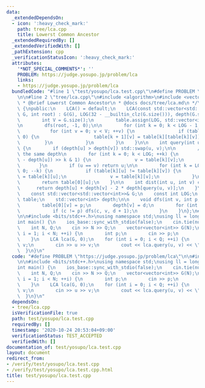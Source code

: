 ```yaml
---
data:
  _extendedDependsOn:
  - icon: ':heavy_check_mark:'
    path: tree/lca.cpp
    title: Lowerst Common Ancestor
  _extendedRequiredBy: []
  _extendedVerifiedWith: []
  _pathExtension: cpp
  _verificationStatusIcon: ':heavy_check_mark:'
  attributes:
    '*NOT_SPECIAL_COMMENTS*': ''
    PROBLEM: https://judge.yosupo.jp/problem/lca
    links:
    - https://judge.yosupo.jp/problem/lca
  bundledCode: "#line 1 \"test/yosupo/lca.test.cpp\"\n#define PROBLEM \"https://judge.yosupo.jp/problem/lca\"\
    \n\n#line 2 \"tree/lca.cpp\"\n#include <algorithm>\n#include <vector>\n\n/*\n\
    \ * @brief Lowerst Common Ancestor\n * @docs docs/tree/lca.md\n */\nclass LCA\
    \ {\npublic:\n    LCA() = default;\n    LCA(const std::vector<std::vector<int>>&\
    \ G, int root) : G(G), LOG(32 - __builtin_clz(G.size())), depth(G.size()) {\n\
    \        int V = G.size();\n        table.assign(LOG, std::vector<int>(V, -1));\n\
    \n        dfs(root, -1, 0);\n\n        for (int k = 0; k < LOG - 1; ++k) {\n \
    \           for (int v = 0; v < V; ++v) {\n                if (table[k][v] >=\
    \ 0) {\n                    table[k + 1][v] = table[k][table[k][v]];\n       \
    \         }\n            }\n        }\n    }\n\n    int query(int u, int v) const\
    \ {\n        if (depth[u] > depth[v]) std::swap(u, v);\n\n        // go up to\
    \ the same depth\n        for (int k = 0; k < LOG; ++k) {\n            if ((depth[v]\
    \ - depth[u]) >> k & 1) {\n                v = table[k][v];\n            }\n \
    \       }\n        if (u == v) return u;\n\n        for (int k = LOG - 1; k >=\
    \ 0; --k) {\n            if (table[k][u] != table[k][v]) {\n                u\
    \ = table[k][u];\n                v = table[k][v];\n            }\n        }\n\
    \        return table[0][u];\n    }\n\n    int dist(int u, int v) const {\n  \
    \      return depth[u] + depth[v] - 2 * depth[query(u, v)];\n    }\n\nprivate:\n\
    \    const std::vector<std::vector<int>>& G;\n    const int LOG;\n    std::vector<std::vector<int>>\
    \ table;\n    std::vector<int> depth;\n\n    void dfs(int v, int p, int d) {\n\
    \        table[0][v] = p;\n        depth[v] = d;\n        for (int c : G[v]) {\n\
    \            if (c != p) dfs(c, v, d + 1);\n        }\n    }\n};\n#line 4 \"test/yosupo/lca.test.cpp\"\
    \n\n#include <bits/stdc++.h>\nusing namespace std;\nusing ll = long long;\n\n\
    int main() {\n    ios_base::sync_with_stdio(false);\n    cin.tie(nullptr);\n\n\
    \    int N, Q;\n    cin >> N >> Q;\n    vector<vector<int>> G(N);\n    for (int\
    \ i = 1; i < N; ++i) {\n        int p;\n        cin >> p;\n        G[p].push_back(i);\n\
    \    }\n    LCA lca(G, 0);\n    for (int i = 0; i < Q; ++i) {\n        int u,\
    \ v;\n        cin >> u >> v;\n        cout << lca.query(u, v) << \"\\n\";\n  \
    \  }\n}\n"
  code: "#define PROBLEM \"https://judge.yosupo.jp/problem/lca\"\n\n#include \"../../tree/lca.cpp\"\
    \n\n#include <bits/stdc++.h>\nusing namespace std;\nusing ll = long long;\n\n\
    int main() {\n    ios_base::sync_with_stdio(false);\n    cin.tie(nullptr);\n\n\
    \    int N, Q;\n    cin >> N >> Q;\n    vector<vector<int>> G(N);\n    for (int\
    \ i = 1; i < N; ++i) {\n        int p;\n        cin >> p;\n        G[p].push_back(i);\n\
    \    }\n    LCA lca(G, 0);\n    for (int i = 0; i < Q; ++i) {\n        int u,\
    \ v;\n        cin >> u >> v;\n        cout << lca.query(u, v) << \"\\n\";\n  \
    \  }\n}\n"
  dependsOn:
  - tree/lca.cpp
  isVerificationFile: true
  path: test/yosupo/lca.test.cpp
  requiredBy: []
  timestamp: '2020-10-24 20:53:04+09:00'
  verificationStatus: TEST_ACCEPTED
  verifiedWith: []
documentation_of: test/yosupo/lca.test.cpp
layout: document
redirect_from:
- /verify/test/yosupo/lca.test.cpp
- /verify/test/yosupo/lca.test.cpp.html
title: test/yosupo/lca.test.cpp
---
```

